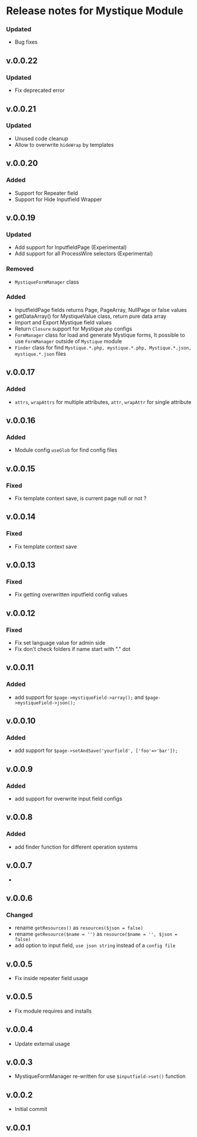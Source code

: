 # Release notes for Mystique Module

### Updated

- Bug fixes

## v.0.0.22

### Updated

- Fix deprecated error 

## v.0.0.21

### Updated

- Unused code cleanup
- Allow to overwrite `hideWrap` by templates

## v.0.0.20

### Added

- Support for Repeater field
- Support for Hide Inputfield Wrapper

## v.0.0.19

### Updated

- Add support for InputfieldPage (Experimental)
- Add support for all ProcessWire selectors (Experimental)

### Removed

- `MystiqueFormManager` class

### Added

- InputfieldPage fields returns Page, PageArray, NullPage or false values
- getDataArray() for MystiqueValue class, return pure data array
- Import and Export Mystique field values
- Return `Closure` support for Mystique `php` configs
- `FormManager` class for load and generate Mystique forms, It possible to use `FormManager` outside of `Mystique` module
- `Finder` class for find `Mystique.*.php, mystique.*.php, Mystique.*.json, mystique.*.json` files

## v.0.0.17

### Added

- `attrs`, `wrapAttrs` for multiple attributes, `attr`, `wrapAttr` for single attribute

## v.0.0.16

### Added

- Module config `useGlob` for find config files

## v.0.0.15

### Fixed

- Fix template context save, is current page null or not ?

## v.0.0.14

### Fixed

- Fix template context save

## v.0.0.13

### Fixed

- Fix getting overwritten inputfield config values

## v.0.0.12

### Fixed

- Fix set language value for admin side
- Fix don't check folders if name start with "." dot

## v.0.0.11

### Added

- add support for `$page->mystiqueField->array();` and `$page->mystiqueField->json();`

## v.0.0.10

### Added

- add support for `$page->setAndSave('yourfield', ['foo'=>'bar']);`

## v.0.0.9

### Added

- add support for overwrite input field configs

## v.0.0.8

### Added

- add finder function for different operation systems

## v.0.0.7

-

## v.0.0.6

### Changed

- rename `getResources()` as `resources($json = false)`
- rename `getResource($name = '')` as `resource($name = '', $json = false)`
- add option to input field, `use json string` instead of a `config file`

## v.0.0.5

- Fix inside repeater field usage

## v.0.0.5

- Fix module requires and installs

## v.0.0.4

- Update external usage

## v.0.0.3

- MystiqueFormManager re-written for use `$inputfield->set()` function

## v.0.0.2

- Initial commit

## v.0.0.1
